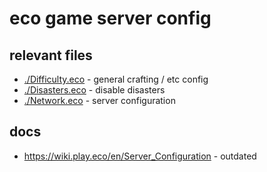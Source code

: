 # eco game server config

## relevant files

- [./Difficulty.eco](./Difficulty.eco) - general crafting / etc config
- [./Disasters.eco](./Disasters.eco) - disable disasters
- [./Network.eco](./Network.eco) - server configuration

## docs

- https://wiki.play.eco/en/Server_Configuration - outdated
